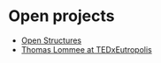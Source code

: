 # Open projects

* [Open Structures](http://beta.openstructures.net/pages/9)
* [Thomas Lommee at TEDxEutropolis](https://www.youtube.com/watch?v=5FXTlOytJRI)



